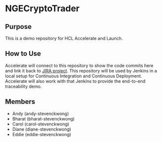 # NGECryptoTrader
## Purpose
This is a demo repository for HCL Accelerate and Launch. 

## How to Use
Accelerate will connect to this repository to show the code commits here and link it back to [JIRA project](https://accelerate-stevenckwong.atlassian.net/jira/software/projects/NM/boards/4).
This repository will be used by Jenkins in a local setup for Continuous Integration and Continuous Deployment.
Accelerate will also work with that Jenkins to provide the end-to-end traceability demo.

## Members
- Andy (andy-stevenckwong)
- Bharat (bharat-stevenckwong)
- Carol (carol-stevenckwong)
- Diane (diane-stevenckwong)
- Eddie (eddie-stevenckwong)

